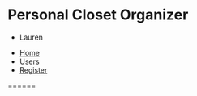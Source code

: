 <html>

<head>
<h1>Personal Closet Organizer</h1>
</head>

<div>
<title><b>Users</b></title>
<div id="users">
  <ul class="all">
    <li>
      <span class="user text">Lauren</span>
    </li>
  </ul>
</div>  

<div  id="queries"> 
  <ul> 
    <li><a  rel="messages-all index" href="..." title="Home page">Home</a></li> 
    <li><a  rel="users-all" href="..." title="User list">Users</a></li> 
    <li><a  rel="register" href="..." title="Register">Register</a></li> 
  </ul> 
</div> 




</html>
======
